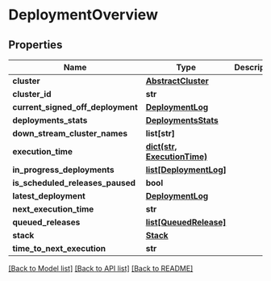 # DeploymentOverview

## Properties
Name | Type | Description | Notes
------------ | ------------- | ------------- | -------------
**cluster** | [**AbstractCluster**](AbstractCluster.md) |  | [optional] 
**cluster_id** | **str** |  | [optional] 
**current_signed_off_deployment** | [**DeploymentLog**](DeploymentLog.md) |  | [optional] 
**deployments_stats** | [**DeploymentsStats**](DeploymentsStats.md) |  | [optional] 
**down_stream_cluster_names** | **list[str]** |  | [optional] 
**execution_time** | [**dict(str, ExecutionTime)**](ExecutionTime.md) |  | [optional] 
**in_progress_deployments** | [**list[DeploymentLog]**](DeploymentLog.md) |  | [optional] 
**is_scheduled_releases_paused** | **bool** |  | [optional] 
**latest_deployment** | [**DeploymentLog**](DeploymentLog.md) |  | [optional] 
**next_execution_time** | **str** |  | [optional] 
**queued_releases** | [**list[QueuedRelease]**](QueuedRelease.md) |  | [optional] 
**stack** | [**Stack**](Stack.md) |  | [optional] 
**time_to_next_execution** | **str** |  | [optional] 

[[Back to Model list]](../README.md#documentation-for-models) [[Back to API list]](../README.md#documentation-for-api-endpoints) [[Back to README]](../README.md)


